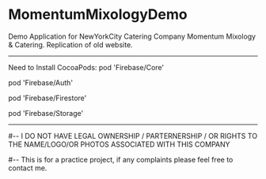 # MomentumMixologyDemo
Demo Application for NewYorkCity Catering Company Momentum Mixology &amp; Catering. 
Replication of old website.

--------------------------------------------------
Need to Install CocoaPods:
pod 'Firebase/Core'

pod 'Firebase/Auth'

pod 'Firebase/Firestore'

pod 'Firebase/Storage'


--------------------------------------------------

#-- I DO NOT HAVE LEGAL OWNERSHIP / PARTERNERSHIP / OR RIGHTS TO THE NAME/LOGO/OR PHOTOS ASSOCIATED WITH THIS COMPANY

#-- This is for a practice project, if any complaints please feel free to contact me.
